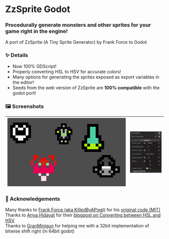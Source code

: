 # ZzSprite Godot
### Procedurally generate monsters and other sprites for your game right in the engine!
A port of ZzSprite (A Tiny Sprite Generator) by Frank Force to Godot


### ✨ Details
- Now 100% GDScript!
- Properly converting HSL to HSV for accurate colors!
- Many options for generating the sprites exposed as export variables in the editor!
- Seeds from the web version of ZzSprite are **100% compatible** with the godot port!


### 🖼️ Screenshots

| ![5 sprites on the screen generated in the Godot Editor](https://raw.githubusercontent.com/CactiChameleon9/ZzSprite-Godot/main/Screenshots/Screenshot1.png) | ![Export options for easily tweaking your generates sprites](https://raw.githubusercontent.com/CactiChameleon9/ZzSprite-Godot/main/Screenshots/Screenshot2.png) |
| :-: | :-: |


### 📖 Acknowledgements
Many thanks to [Frank Force (aka KilledByAPixel)](https://github.com/KilledByAPixel) for his [original code (MIT)](https://github.com/KilledByAPixel/ZzSprite)  
Thanks to [Ariya Hidayat](https://github.com/ariya) for their [blogpost on Converting between HSL and HSV](https://ariya.io/2008/07/converting-between-hsl-and-hsv)  
Thanks to [GranMinigun](https://github.com/GranMinigun) for helping me with a 32bit implementation of bitwise shift right (in 64bit godot)
